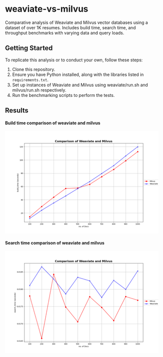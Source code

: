 # weaviate-vs-milvus
Comparative analysis of Weaviate and Milvus vector databases using a dataset of over 1K resumes. Includes build time, search time, and throughput benchmarks with varying data and query loads.

## Getting Started
To replicate this analysis or to conduct your own, follow these steps:
1. Clone this repository.
2. Ensure you have Python installed, along with the libraries listed in `requirements.txt`.
4. Set up instances of Weaviate and Milvus using weaviate/run.sh and milvus/run.sh respectively.
5. Run the benchmarking scripts to perform the tests.

## Results
#### Build time comparison of weaviate and milvus
<img src="plots/build_time.png" alt="color picker" />

#### Search time comparison of weaviate and milvus
<img src="plots/search_time.png" alt="color picker" />

